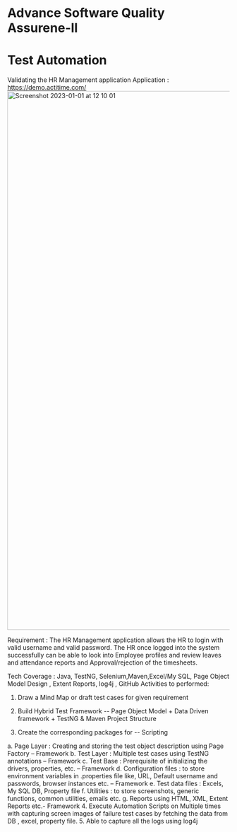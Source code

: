 # Advance Software Quality Assurene-II

# Test Automation 

Validating the HR Management application
Application : https://demo.actitime.com/
<img width="1221" alt="Screenshot 2023-01-01 at 12 10 01" src="https://user-images.githubusercontent.com/64656686/210162958-ad40bd26-1b1e-4cfe-ae0e-64473070d34c.png">


Requirement : The HR Management application allows the HR to login with valid username and valid password. The HR once logged into the system successfully can be able to look into Employee profiles and review leaves and attendance reports
and Approval/rejection of the timesheets.


Tech Coverage : Java, TestNG, Selenium,Maven,Excel/My SQL, Page Object Model Design , Extent Reports, log4j , GitHub
Activities to performed:

1. Draw a Mind Map or draft test cases for given requirement

2. Build Hybrid Test Framework -- Page Object Model + Data Driven framework +
TestNG & Maven Project Structure

3. Create the corresponding packages for -- Scripting

a. Page Layer : Creating and storing the test object description using Page Factory – Framework
b. Test Layer : Multiple test cases using TestNG annotations – Framework
c. Test Base : Prerequisite of initializing the drivers, properties, etc. – Framework
d. Configuration files : to store environment variables in .properties file like, URL,
Default username and passwords, browser instances etc. – Framework
e. Test data files : Excels, My SQL DB, Property file
f. Utilities : to store screenshots, generic functions, common utilities, emails etc.
g. Reports using HTML, XML, Extent Reports etc.- Framework
4. Execute Automation Scripts on Multiple times with capturing screen images of failure test cases by fetching the data from DB , excel, property file.
5. Able to capture all the logs using log4j
